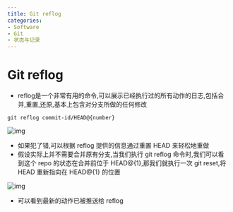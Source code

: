 ```yaml
---
title: Git reflog
categories:
- Software
- Git
- 状态与记录
---
```

# Git reflog

- reflog是一个非常有用的命令,可以展示已经执行过的所有动作的日志,包括合并,重置,还原,基本上包含对分支所做的任何修改

```shell
git reflog commit-id/HEAD@{number}
```

![img](https://cdn.jsdelivr.net/gh/LuShan123888/Files@master/Pictures/2020-12-10-I2AefJEHuZ5BCbo.gif)

- 如果犯了错,可以根据 reflog 提供的信息通过重置 HEAD 来轻松地重做
- 假设实际上并不需要合并原有分支,当我们执行 git reflog 命令时,我们可以看到这个 repo 的状态在合并前位于 HEAD@{1},那我们就执行一次 git reset,将 HEAD 重新指向在 HEAD@{1} 的位置

![img](https://cdn.jsdelivr.net/gh/LuShan123888/Files@master/Pictures/2020-12-10-JwAvN9GISlOoQUD-20200820130837647-20201210112841369.gif)

- 可以看到最新的动作已被推送给 reflog